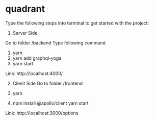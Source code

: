 # quadrant

Type the following steps into terminal to get started with the project:

1. Server Side

Go to folder /backend
Type following command

1. yarn
2. yarn add graphql-yoga
3. yarn start

Link: http://localhost:4000/

2. Client Side
Go to folder /frontend

  1. yarn
  2. npm install @apollo/client 
  yarn start
  
  Link: http://localhost:3000/options
